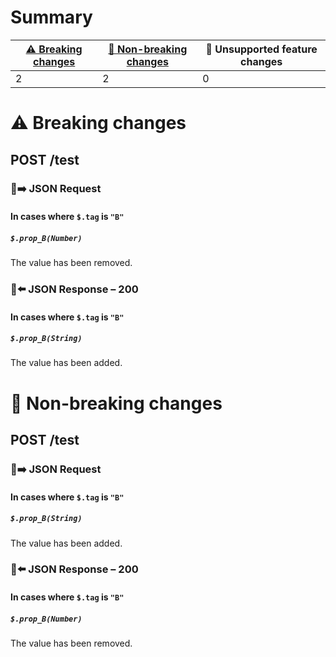 # Summary

| [⚠️ Breaking changes](#breaking-changes) | [🙆 Non-breaking changes](#non-breaking-changes) | 🤷 Unsupported feature changes |
|------------------------------------------|-------------------------------------------------|-------------------------------|
| 2                                        | 2                                               | 0                             |

# <span id="breaking-changes"></span>⚠️ Breaking changes

## **POST** /test

### 📱➡️ JSON Request

#### In cases where `$.tag` is `"B"`

##### `$.prop_B(Number)`

The value has been removed.

### 📱⬅️ JSON Response – 200

#### In cases where `$.tag` is `"B"`

##### `$.prop_B(String)`

The value has been added.

# <span id="non-breaking-changes"></span>🙆 Non-breaking changes

## **POST** /test

### 📱➡️ JSON Request

#### In cases where `$.tag` is `"B"`

##### `$.prop_B(String)`

The value has been added.

### 📱⬅️ JSON Response – 200

#### In cases where `$.tag` is `"B"`

##### `$.prop_B(Number)`

The value has been removed.
